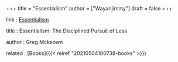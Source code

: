 +++
title = "Essentialism"
author = ["Wayanjimmy"]
draft = false
+++

link
: [Essentialism](https://gregmckeown.com/book/)

title
: Essentialism: The Disciplined Pursuit of Less

author
: Greg Mckeown

related
: [Books]({{< relref "20210504100738-books" >}})
